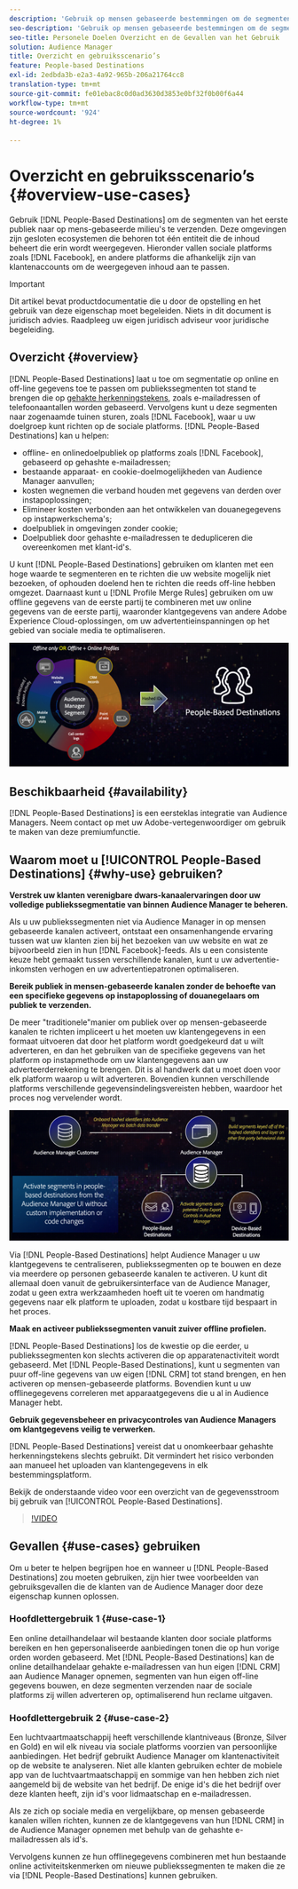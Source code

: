 ```yaml
---
description: 'Gebruik op mensen gebaseerde bestemmingen om de segmenten van het eerste-partijpubliek naar op mensen-gebaseerde milieu''s te verzenden. Deze omgevingen zijn gesloten ecosystemen die behoren tot één entiteit die de inhoud beheert die erin wordt weergegeven. Hieronder vallen sociale platforms zoals Facebook en andere platforms die afhankelijk zijn van klantenaccounts om de weergegeven inhoud aan te passen. '
seo-description: 'Gebruik op mensen gebaseerde bestemmingen om de segmenten van het eerste-partijpubliek naar op mensen-gebaseerde milieu''s te verzenden. Deze omgevingen zijn gesloten ecosystemen die behoren tot één entiteit die de inhoud beheert die erin wordt weergegeven. Hieronder vallen sociale platforms zoals Facebook en andere platforms die afhankelijk zijn van klantenaccounts om de weergegeven inhoud aan te passen.  '
seo-title: Personele Doelen Overzicht en de Gevallen van het Gebruik
solution: Audience Manager
title: Overzicht en gebruiksscenario’s
feature: People-based Destinations
exl-id: 2edbda3b-e2a3-4a92-965b-206a21764cc8
translation-type: tm+mt
source-git-commit: fe01ebac8c0d0ad3630d3853e0bf32f0b00f6a44
workflow-type: tm+mt
source-wordcount: '924'
ht-degree: 1%

---
```


# Overzicht en gebruiksscenario’s {#overview-use-cases}

Gebruik [!DNL People-Based Destinations] om de segmenten van het eerste publiek naar op mens-gebaseerde milieu&#39;s te verzenden. Deze omgevingen zijn gesloten ecosystemen die behoren tot één entiteit die de inhoud beheert die erin wordt weergegeven. Hieronder vallen sociale platforms zoals [!DNL Facebook], en andere platforms die afhankelijk zijn van klantenaccounts om de weergegeven inhoud aan te passen.

>[!IMPORTANT]
>Dit artikel bevat productdocumentatie die u door de opstelling en het gebruik van deze eigenschap moet begeleiden. Niets in dit document is juridisch advies. Raadpleeg uw eigen juridisch adviseur voor juridische begeleiding.

## Overzicht {#overview}

[!DNL People-Based Destinations] laat u toe om segmentatie op online en off-line gegevens toe te passen om publiekssegmenten tot stand te brengen die op  [gehakte herkenningstekens](people-based-destinations-prerequisites.md#hashing-requirements), zoals e-mailadressen of telefoonaantallen worden gebaseerd. Vervolgens kunt u deze segmenten naar zogenaamde tuinen sturen, zoals [!DNL Facebook], waar u uw doelgroep kunt richten op de sociale platforms. [!DNL People-Based Destinations] kan u helpen:

* offline- en onlinedoelpubliek op platforms zoals [!DNL Facebook], gebaseerd op gehashte e-mailadressen;
* bestaande apparaat- en cookie-doelmogelijkheden van Audience Manager aanvullen;
* kosten wegnemen die verband houden met gegevens van derden over instapoplossingen;
* Elimineer kosten verbonden aan het ontwikkelen van douanegegevens op instapwerkschema&#39;s;
* doelpubliek in omgevingen zonder cookie;
* Doelpubliek door gehashte e-mailadressen te dedupliceren die overeenkomen met klant-id&#39;s.

U kunt [!DNL People-Based Destinations] gebruiken om klanten met een hoge waarde te segmenteren en te richten die uw website mogelijk niet bezoeken, of ophouden doelend hen te richten die reeds off-line hebben omgezet. Daarnaast kunt u [!DNL Profile Merge Rules] gebruiken om uw offline gegevens van de eerste partij te combineren met uw online gegevens van de eerste partij, waaronder klantgegevens van andere Adobe Experience Cloud-oplossingen, om uw advertentieinspanningen op het gebied van sociale media te optimaliseren.

![pbd-overzicht](assets/pbd-overview.png)

## Beschikbaarheid {#availability}

[!DNL People-Based Destinations] is een eersteklas integratie van Audience Managers. Neem contact op met uw Adobe-vertegenwoordiger om gebruik te maken van deze premiumfunctie.

## Waarom moet u [!UICONTROL People-Based Destinations] {#why-use} gebruiken?

**Verstrek uw klanten verenigbare dwars-kanaalervaringen door uw volledige publiekssegmentatie van binnen Audience Manager te beheren.**

Als u uw publiekssegmenten niet via Audience Manager in op mensen gebaseerde kanalen activeert, ontstaat een onsamenhangende ervaring tussen wat uw klanten zien bij het bezoeken van uw website en wat ze bijvoorbeeld zien in hun [!DNL Facebook]-feeds. Als u een consistente keuze hebt gemaakt tussen verschillende kanalen, kunt u uw advertentie-inkomsten verhogen en uw advertentiepatronen optimaliseren.

**Bereik publiek in mensen-gebaseerde kanalen zonder de behoefte van een specifieke gegevens op instapoplossing of douanegelaars om publiek te verzenden.**

De meer &quot;traditionele&quot;manier om publiek over op mensen-gebaseerde kanalen te richten impliceert u het moeten uw klantengegevens in een formaat uitvoeren dat door het platform wordt goedgekeurd dat u wilt adverteren, en dan het gebruiken van de specifieke gegevens van het platform op instapmethode om uw klantengegevens aan uw adverteerderrekening te brengen. Dit is al handwerk dat u moet doen voor elk platform waarop u wilt adverteren. Bovendien kunnen verschillende platforms verschillende gegevensindelingsvereisten hebben, waardoor het proces nog vervelender wordt.

![pbd-overzicht](assets/pbd-diagram.png)

Via [!DNL People-Based Destinations] helpt Audience Manager u uw klantgegevens te centraliseren, publiekssegmenten op te bouwen en deze via meerdere op personen gebaseerde kanalen te activeren. U kunt dit allemaal doen vanuit de gebruikersinterface van de Audience Manager, zodat u geen extra werkzaamheden hoeft uit te voeren om handmatig gegevens naar elk platform te uploaden, zodat u kostbare tijd bespaart in het proces.

**Maak en activeer publiekssegmenten vanuit zuiver offline profielen.**

[!DNL People-Based Destinations] los de kwestie op die eerder, u publiekssegmenten kon slechts activeren die op apparatenactiviteit wordt gebaseerd. Met [!DNL People-Based Destinations], kunt u segmenten van puur off-line gegevens van uw eigen [!DNL CRM] tot stand brengen, en hen activeren op mensen-gebaseerde platforms. Bovendien kunt u uw offlinegegevens correleren met apparaatgegevens die u al in Audience Manager hebt.

**Gebruik gegevensbeheer en privacycontroles van Audience Managers om klantgegevens veilig te verwerken.**

[!DNL People-Based Destinations] vereist dat u onomkeerbaar gehashte herkenningstekens slechts gebruikt. Dit vermindert het risico verbonden aan manueel het uploaden van klantengegevens in elk bestemmingsplatform.

Bekijk de onderstaande video voor een overzicht van de gegevensstroom bij gebruik van [!UICONTROL People-Based Destinations].

>[!VIDEO](https://video.tv.adobe.com/v/28968/)

## Gevallen {#use-cases} gebruiken

Om u beter te helpen begrijpen hoe en wanneer u [!DNL People-Based Destinations] zou moeten gebruiken, zijn hier twee voorbeelden van gebruiksgevallen die de klanten van de Audience Manager door deze eigenschap kunnen oplossen.

### Hoofdlettergebruik 1 {#use-case-1}

Een online detailhandelaar wil bestaande klanten door sociale platforms bereiken en hen gepersonaliseerde aanbiedingen tonen die op hun vorige orden worden gebaseerd. Met [!DNL People-Based Destinations] kan de online detailhandelaar gehakte e-mailadressen van hun eigen [!DNL CRM] aan Audience Manager opnemen, segmenten van hun eigen off-line gegevens bouwen, en deze segmenten verzenden naar de sociale platforms zij willen adverteren op, optimaliserend hun reclame uitgaven.

### Hoofdlettergebruik 2 {#use-case-2}

Een luchtvaartmaatschappij heeft verschillende klantniveaus (Bronze, Silver en Gold) en wil elk niveau via sociale platforms voorzien van persoonlijke aanbiedingen. Het bedrijf gebruikt Audience Manager om klantenactiviteit op de website te analyseren. Niet alle klanten gebruiken echter de mobiele app van de luchtvaartmaatschappij en sommige van hen hebben zich niet aangemeld bij de website van het bedrijf. De enige id&#39;s die het bedrijf over deze klanten heeft, zijn id&#39;s voor lidmaatschap en e-mailadressen.

Als ze zich op sociale media en vergelijkbare, op mensen gebaseerde kanalen willen richten, kunnen ze de klantgegevens van hun [!DNL CRM] in de Audience Manager opnemen met behulp van de gehashte e-mailadressen als id&#39;s.

Vervolgens kunnen ze hun offlinegegevens combineren met hun bestaande online activiteitskenmerken om nieuwe publiekssegmenten te maken die ze via [!DNL People-Based Destinations] kunnen gebruiken.
